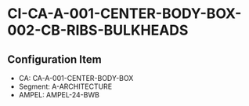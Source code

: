 # CI-CA-A-001-CENTER-BODY-BOX-002-CB-RIBS-BULKHEADS

## Configuration Item
- CA: CA-A-001-CENTER-BODY-BOX
- Segment: A-ARCHITECTURE
- AMPEL: AMPEL-24-BWB

